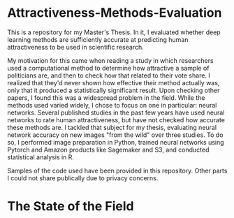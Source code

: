 # Attractiveness-Methods-Evaluation
This is a repository for my Master's Thesis. In it, I evaluated whether deep learning methods are sufficiently accurate at predicting human attractiveness to be used in scientific research. 

My motivation for this came when reading a study in which researchers used a computational method to determine how attractive a sample of politicians are, and then to check how that related to their vote share. I realized that they'd never shown how effective their method actually was, only that it produced a statistically significant result. Upon checking other papers, I found this was a widespread problem in the field. While the methods used varied widely, I chose to focus on one in particular: neural networks. Several published studies in the past few years have used neural networks to rate human attractiveness, but have not checked how accurate these methods are. I tackled that subject for my thesis, evaluating neural network accuracy on new images "from the wild" over three studies. To do so, I performed image preparation in Python, trained neural networks using Pytorch and Amazon products like Sagemaker and S3, and conducted statistical analysis in R.

Samples of the code used have been provided in this repository. Other parts I could not share publically due to privacy concerns. 

# The State of the Field
